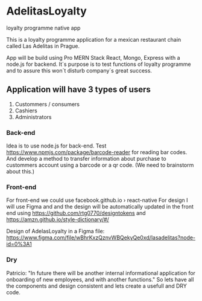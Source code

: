 # AdelitasLoyalty
loyalty programme native app

This is a loyalty programme application for a mexican restaurant chain called Las Adelitas in Prague.

App will be build using Pro MERN Stack React, Mongo, Express with a node.js for backend. It´s purpose is to test functions of loyalty programme and to assure this won´t disturb company´s great success.

## Application will have 3 types of users
1. Custommers / consumers
2. Cashiers
3. Administrators

### Back-end
Idea is to use node.js for back-end. Test https://www.npmjs.com/package/barcode-reader for reading bar codes. And develop a method to transfer information about purchase to custommers account using a barcode or a qr code. (We need to brainstorm about this.)

### Front-end
For front-end we could use facebook.github.io › react-native
For design I will use Figma and and the design will be automatically updated in the front end using
https://github.com/rtg0770/designtokens
and
https://amzn.github.io/style-dictionary/#/

Design of AdelasLoyalty in a Figma file: https://www.figma.com/file/wBhrKxzQznvWBQekyQe0xd/lasadelitas?node-id=0%3A1

### Dry
Patricio: "In future there will be another internal informational application for onboarding of new employees, and with another functions."
So lets have all the components and design consistent and lets create a usefull and DRY code.
